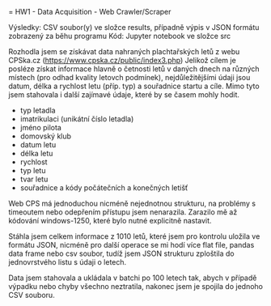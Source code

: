 = HW1 - Data Acquisition - Web Crawler/Scraper

Výsledky: CSV soubor(y) ve složce results, případně výpis v JSON formátu zobrazený za běhu programu
Kód: Jupyter notebook ve složce src

Rozhodla jsem se získávat data nahraných plachtařských letů z webu CPSka.cz (https://www.cpska.cz/public/index3.php)
Jelikož cílem je posléze získat informace hlavně o četnosti letů v daných dnech na různých místech (pro odhad kvality letovch podmínek), nejdůležitějšími údaji jsou datum, délka a rychlost letu (příp. typ) a souřadnice startu a cíle. Mimo tyto jsem stahovala i další zajímavé údaje, které by se časem mohly hodit.

- typ letadla
- imatrikulaci (unikátní číslo letadla)
- jméno pilota
- domovský klub
- datum letu
- délka letu
- rychlost
- typ letu
- tvar letu
- souřadnice a kódy počátečních a konečných letišť

Web CPS má jednoduchou nicméně nejednotnou strukturu, na problémy s timeoutem nebo odepřením přístupu jsem nenarazila.
Zarazilo mě až kódování windows-1250, které bylo nutné explicitně nastavit.

Stáhla jsem celkem informace z 1010 letů, které jsem pro kontrolu uložila ve formátu JSON, nicméně pro další operace se mi hodí více flat file, pandas data frame nebo csv soubor, tudíž jsem JSON strukturu zploštila do jednovrstvého listu s údaji o letech.

Data jsem stahovala a ukládala v batchi po 100 letech tak, abych v případě výpadku nebo chyby všechno neztratila, nakonec jsem je spojila do jednoho CSV souboru.